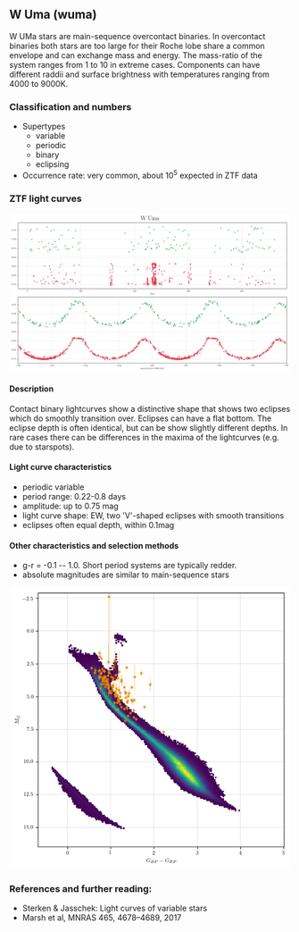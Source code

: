 ## W Uma (wuma)
W UMa stars are main-sequence overcontact binaries. In overcontact binaries both stars are too large for their Roche lobe share a common envelope and can exchange mass and energy. The mass-ratio of the system ranges from 1 to 10 in extreme cases. Components can have different raddii and surface brightness with temperatures ranging from 4000 to 9000K.

### Classification and numbers
- Supertypes
  - variable
  - periodic
  - binary
  - eclipsing
- Occurrence rate: very common, about 10<sup>5</sup> expected in ZTF data


### ZTF light curves
![ZTF wuma](data/w_uma.png)

#### Description
Contact binary lightcurves show a distinctive shape that shows two eclipses which do smoothly transition over. Eclipses can have a flat bottom. The eclipse depth is often identical, but can be show slightly different depths. In rare cases there can be differences in the maxima of the lightcurves (e.g. due to starspots).

#### Light curve characteristics
- periodic variable
- period range: 0.22-0.8 days
- amplitude: up to 0.75 mag
- light curve shape: EW, two 'V'-shaped eclipses with smooth transitions
- eclipses often equal depth, within 0.1mag

#### Other characteristics and selection methods
- g-r = -0.1 -- 1.0. Short period systems are typically redder.
- absolute magnitudes are similar to main-sequence stars

![HR diagram of W Uma](data/hr__w_uma.png)

### References and further reading:
- Sterken & Jasschek: Light curves of variable stars
- Marsh et al, MNRAS 465, 4678–4689, 2017
